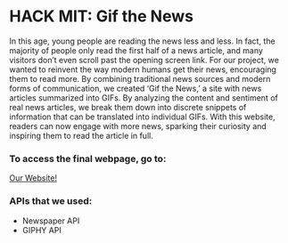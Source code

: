 # HACK MIT: Gif the News

In this age, young people are reading the news less and less. In fact, the majority of people only read the first half of a news article, and many visitors don’t even scroll past the opening screen link. For our project, we wanted to reinvent the way modern humans get their news, encouraging them to read more. By combining traditional news sources and modern forms of communication, we created ‘Gif the News,’ a site with news articles summarized into GIFs. By analyzing the content and sentiment of real news articles, we break them down into discrete snippets of information that can be translated into individual GIFs. With this website, readers can now engage with more news, sparking their curiosity and inspiring them to read the article in full.

### To access the final webpage, go to:
[Our Website!](gifthenews.herokuapp.com)

### APIs that we used:
  * Newspaper API
  * GIPHY API
